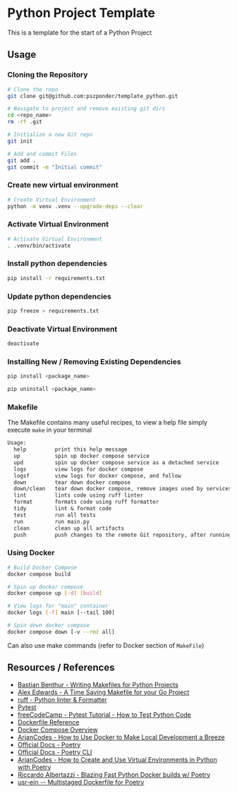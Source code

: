 # Python Project Template

This is a template for the start of a Python Project

## Usage

### Cloning the Repository

```bash
# Clone the repo
git clone git@github.com:pszponder/template_python.git

# Navigate to project and remove existing git dirs
cd <repo_name>
rm -rf .git

# Initialize a new Git repo
git init

# Add and commit Files
git add .
git commit -m "Initial commit"
```

### Create new virtual environment

```bash
# Create Virtual Environment
python -m venv .venv --upgrade-deps --clear
```

### Activate Virtual Environment

```bash
# Activate Virtual Environment
. .venv/bin/activate
```

### Install python dependencies

```bash
pip install -r requirements.txt
```

### Update python dependencies

```bash
pip freeze > requirements.txt
```

### Deactivate Virtual Environment

```bash
deactivate
```

### Installing New / Removing Existing Dependencies

```bash
pip install <package_name>

pip uninstall <package_name>
```

### Makefile

The Makefile contains many useful recipes, to view a help file simply execute `make` in your terminal

```txt
Usage:
  help         print this help message
  up           spin up docker compose service
  upd          spin up docker compose service as a detached service
  logs         view logs for docker compose
  logsf        view logs for docker compose, and follow
  down         tear down docker compose
  down/clean   tear down docker compose, remove images used by services, & remove named volumes
  lint         lints code using ruff linter
  format       formats code using ruff formatter
  tidy         lint & format code
  test         run all tests
  run          run main.py
  clean        clean up all artifacts
  push         push changes to the remote Git repository, after running quality control checks
```

### Using Docker

```bash
# Build Docker Compose
docker compose build

# Spin up docker compose
docker compose up [-d] [build]

# View logs for "main" container
docker logs [-f] main [--tail 100]

# Spin down docker compose
docker compose down [-v --rmi all]
```

Can also use make commands (refer to Docker section of `MakeFile`)

## Resources / References

- [Bastian Benthur - Writing Makefiles for Python Projects](https://venthur.de/2021-03-31-python-makefiles.html)
- [Alex Edwards - A Time Saving Makefile for your Go Project](https://www.alexedwards.net/blog/a-time-saving-makefile-for-your-go-projects)
- [ruff - Python linter & Formatter](https://github.com/astral-sh/ruff)
- [Pytest](https://docs.pytest.org/en)
- [freeCodeCamp - Pytest Tutorial - How to Test Python Code](https://www.youtube.com/watch?v=cHYq1MRoyI0)
- [Dockerfile Reference](https://docs.docker.com/engine/reference/builder/)
- [Docker Compose Overview](https://docs.docker.com/compose/)
- [ArjanCodes - How to Use Docker to Make Local Development a Breeze](https://www.youtube.com/watch?v=zkMRWDQV4Tg)
- [Official Docs - Poetry](https://python-poetry.org/)
- [Official Docs - Poetry CLI](https://python-poetry.org/docs/cli/)
- [ArjanCodes - How to Create and Use Virtual Environments in Python with Poetry](https://www.youtube.com/watch?v=0f3moPe_bhk)
- [Riccardo Albertazzi - Blazing Fast Python Docker builds w/ Poetry](https://medium.com/@albertazzir/blazing-fast-python-docker-builds-with-poetry-a78a66f5aed0)
- [usr-ein -- Multistaged Dockerfile for Poetry](https://gist.github.com/usr-ein/c42d98abca3cb4632ab0c2c6aff8c88a)